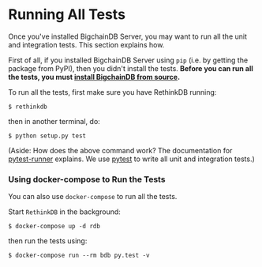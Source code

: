 # Running All Tests

Once you've installed BigchainDB Server, you may want to run all the unit and integration tests. This section explains how.

First of all, if you installed BigchainDB Server using `pip` (i.e. by getting the package from PyPI), then you didn't install the tests. **Before you can run all the tests, you must [install BigchainDB from source](setup-run-node.html#how-to-install-bigchaindb-from-source).**

To run all the tests, first make sure you have RethinkDB running:

```text
$ rethinkdb
```

then in another terminal, do:

```text
$ python setup.py test
```

(Aside: How does the above command work? The documentation for [pytest-runner](https://pypi.python.org/pypi/pytest-runner) explains. We use [pytest](http://docs.pytest.org/en/latest/) to write all unit and integration tests.)


### Using docker-compose to Run the Tests

You can also use `docker-compose` to run all the tests.

Start `RethinkDB` in the background:

```text
$ docker-compose up -d rdb
```

then run the tests using:

```text
$ docker-compose run --rm bdb py.test -v
```
